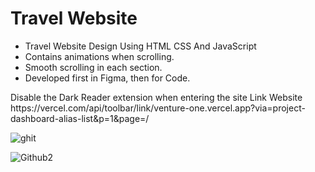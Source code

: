 <h1>Travel Website</h1>
<ul>
  <li>Travel Website Design Using HTML CSS And JavaScript</li>
  <li>Contains animations when scrolling.</li>
  <li>Smooth scrolling in each section.</li>
  <li>Developed first in Figma, then for Code.</li>
</ul>
Disable the Dark Reader extension when entering the site
Link Website
https://vercel.com/api/toolbar/link/venture-one.vercel.app?via=project-dashboard-alias-list&p=1&page=/

![ghit](https://github.com/user-attachments/assets/9775c320-a5d3-44d1-b890-b815a5bb4e2a)

![Github2](https://github.com/user-attachments/assets/211ac369-bf3c-42d3-9c0a-b32492570363)
